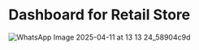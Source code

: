 # Dashboard for Retail Store
![WhatsApp Image 2025-04-11 at 13 13 24_58904c9d](https://github.com/user-attachments/assets/87cb7bc0-6737-4f81-8dcc-e750f441dbac)
